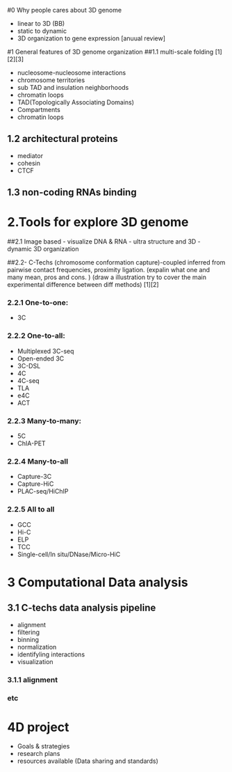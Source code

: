 #0 Why people cares about 3D genome 
- linear to 3D (BB)
- static to dynamic
- 3D organization to gene expression [anuual review]


#1 General features of 3D genome organization 
##1.1 multi-scale folding 
[1][2][3]
- nucleosome-nucleosome interactions
- chromosome territories
- sub TAD and insulation neighborhoods
- chromatin loops
- TAD(Topologically Associating Domains)
- Compartments
- chromatin loops

## 1.2 architectural proteins
- mediator
- cohesin
- CTCF

## 1.3 non-coding RNAs binding 



# 2.Tools for explore 3D genome
##2.1 Image based
    - visualize DNA & RNA
    - ultra structure and 3D
    - dynamic 3D organization
    
##2.2- C-Techs (chromosome conformation capture)-coupled 
inferred from pairwise contact frequencies, proximity ligation. 
(expalin what one and many mean, pros and cons. )
(draw a illustration try to cover the main experimental difference between diff methods)
[1][2] 
### 2.2.1 One-to-one:
- 3C

### 2.2.2 One-to-all:
- Multiplexed 3C-seq
- Open-ended 3C
- 3C-DSL
- 4C
- 4C-seq
- TLA
- e4C
- ACT

### 2.2.3 Many-to-many:
- 5C
- ChIA-PET 

### 2.2.4 Many-to-all
- Capture-3C
- Capture-HiC
- PLAC-seq/HiChIP

### 2.2.5 All to all 
- GCC
- Hi-C
- ELP
- TCC
- Single-cell/In situ/DNase/Micro-HiC

# 3 Computational Data analysis
## 3.1 C-techs data analysis pipeline
- alignment
- filtering
- binning
- normalization
- identifyling interactions
- visualization 

### 3.1.1 alignment 
### etc 

# 
# 4D project
- Goals & strategies
- research plans
- resources available (Data sharing and standards)







